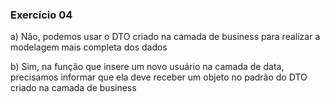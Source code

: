 ### Exercício 04

a) Não, podemos usar o DTO criado na camada de business para realizar a modelagem mais completa dos dados

b) Sim, na função que insere um novo usuário na camada de data, precisamos informar que ela deve receber um objeto
no padrão do DTO criado na camada de business